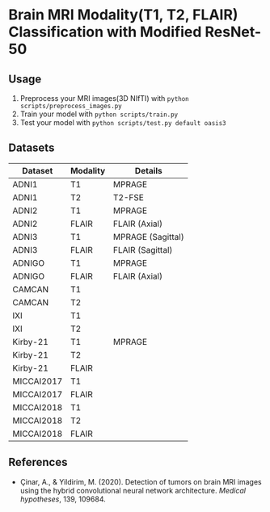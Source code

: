 # Brain MRI Modality(T1, T2, FLAIR) Classification with Modified ResNet-50

## Usage
1. Preprocess your MRI images(3D NIfTI) with ```python scripts/preprocess_images.py```
2. Train your model with ```python scripts/train.py```
3. Test your model with ```python scripts/test.py default oasis3```

## Datasets
|Dataset|Modality|Details|
|------------|-------|-------------------|
| ADNI1      | T1    | MPRAGE            |
| ADNI1      | T2    | T2-FSE            |
| ADNI2      | T1    | MPRAGE            |
| ADNI2      | FLAIR | FLAIR (Axial)     |
| ADNI3      | T1    | MPRAGE (Sagittal) |
| ADNI3      | FLAIR | FLAIR (Sagittal)  |
| ADNIGO     | T1    | MPRAGE            |
| ADNIGO     | FLAIR | FLAIR (Axial)     |
| CAMCAN     | T1    |                   |
| CAMCAN     | T2    |                   |
| IXI        | T1    |                   |
| IXI        | T2    |                   |
| Kirby-21   | T1    | MPRAGE            |
| Kirby-21   | T2    |                   |
| Kirby-21   | FLAIR |                   |
| MICCAI2017 | T1    |                   |
| MICCAI2017 | FLAIR |                   |
| MICCAI2018 | T1    |                   |
| MICCAI2018 | T2    |                   |
| MICCAI2018 | FLAIR |                   |

## References
- Çinar, A., & Yildirim, M. (2020). Detection of tumors on brain MRI images using the hybrid convolutional neural network architecture. *Medical hypotheses*, 139, 109684.
